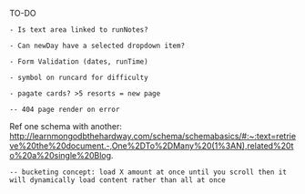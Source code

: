 TO-DO

    - Is text area linked to runNotes?

    - Can newDay have a selected dropdown item?

    - Form Validation (dates, runTime)

    - symbol on runcard for difficulty

    - pagate cards? >5 resorts = new page

    -- 404 page render on error

Ref one schema with another:
http://learnmongodbthehardway.com/schema/schemabasics/#:~:text=retrieve%20the%20document.-,One%2DTo%2DMany%20(1%3AN),related%20to%20a%20single%20Blog.

    -- bucketing concept: load X amount at once until you scroll then it will dynamically load content rather than all at once
